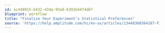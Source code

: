 ```yaml
---
id: ec448015-b432-434a-93a0-6392b4474d67
blueprint: workflow
title: "Finalize Your Experiment's Statistical Preferences"
source: 'https://help.amplitude.com/hc/en-us/articles/13448368364187-Finalize-your-experiment-s-statistical-preferences'
---
```

